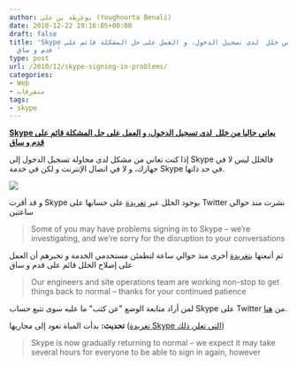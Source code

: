 ```yaml
---
author: يوغرطة بن علي (Youghourta Benali)
date: 2010-12-22 19:16:05+00:00
draft: false
title: 'Skype يعاني حاليا من خلل  لدى تسجيل الدخول، و العمل على حل المشكلة قائم على
  قدم و ساق '
type: post
url: /2010/12/skype-signing-in-problems/
categories:
- Web
- متفرقات
tags:
- skype
---
```


**[Skype يعاني حاليا من خلل  لدى تسجيل الدخول، و العمل على حل المشكلة قائم على قدم و ساق](https://www.it-scoop.com/2010/12/skype-signing-in-problems/)**




إذا كنت تعاني من مشكل لدى محاولة تسجيل الدخول إلى Skype فالخلل ليس لا في جهازك، و لا في اتصال الإنترنت و لكن في خدمة Skype في حد ذاتها.




[![](https://www.it-scoop.com/wp-content/uploads/2010/12/Skype-problem.png)
](https://www.it-scoop.com/2010/12/skype-signing-in-problems/)


و قد أقرت Skype بوجود الخلل عبر [تغريدة](http://twitter.com/Skype/statuses/17624508332515328) على حسابها على Twitter نشرت منذ حوالي ساعتين


<blockquote>Some of you may have problems signing in to Skype – we’re investigating, and we’re sorry for the disruption to your conversations</blockquote>


ثم أتبعتها [بتغريدة](http://twitter.com/Skype/statuses/17641862433083392) أخرى منذ حوالي ساعة لتطمئن مستخدمي الخدمة و تخبرهم أن العمل على إصلاح الخلل قائم على قدم و ساق


<blockquote>Our engineers and site operations team are working non-stop to get things back to normal – thanks for your continued patience</blockquote>


لمن أراد متابعة الوضع "عن كثب" ما عليه سوى تتبع حساب Skype على Twitter من [هنا](http://twitter.com/Skype).

**تحديث:** بدأت المياة تعود إلى مجاريها ([تغريدة Skype التي تعلن ذلك](http://twitter.com/Skype/statuses/17677824441720832))


<blockquote>Skype is now  gradually returning to normal – we expect it may take several hours for  everyone to be able to sign in again, however</blockquote>
